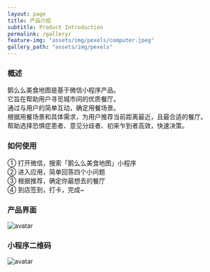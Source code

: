 ```yaml
---
layout: page
title: 产品介绍
subtitle: Product Introduction
permalink: /gallery/
feature-img: "assets/img/pexels/computer.jpeg"
gallery_path: "assets/img/pexels"
---
```



### 概述

鹅么么美食地图是基于微信小程序产品。<br/>
它旨在帮助用户寻觅城市间的优质餐厅。<br/>
通过与用户的简单互动，确定用餐场景。<br/>
根据用餐场景和具体需求，为用户推荐当前距离最近，且最合适的餐厅。<br/>
帮助选择恐惧症患者、意见分歧者、初来乍到者高效，快速决策。<br/>

### 如何使用

① 打开微信，搜索「鹅么么美食地图」小程序<br/>
② 进入应用，简单回答四个小问题<br/>
③ 根据推荐，确定你最想去的餐厅<br/>
④ 到店签到，打卡，完成~<br/>


### 产品界面

![avatar](https://nanae.jaward.cn/blog/uiui.png)

### 小程序二维码

![avatar](https://nanae.jaward.cn/blog/qcode.jpg)